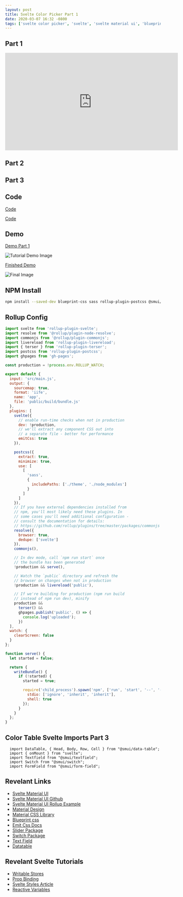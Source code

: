 ```yaml
---
layout: post
title: Svelte Color Picker Part 1
date: 2020-03-07 16:32 -0800
tags: ['svelte color picker', 'svelte', 'svelte material ui', 'blueprint css']
---
```


## Part 1
<iframe width="560" height="315" src="https://www.youtube.com/embed/5l42na3hGLE" frameborder="0" allow="accelerometer; autoplay; encrypted-media; gyroscope; picture-in-picture" allowfullscreen></iframe>

## Part 2

## Part 3

## Code 

[Code](https://github.com/phptuts/yt-svelte-color-picker-1)

[Code](https://github.com/phptuts/yt-svelte-color-picker-2)

## Demo

[Demo Part 1](https://phptuts.github.io/yt-svelte-color-picker-1/)

![Tutorial Demo Image](/assets/2020-03-07-svelte-color-picker/tutorial-demo.png)

[Finished Demo](https://phptuts.github.io/yt-svelte-color-picker-2/)

![Final Image](/assets/2020-03-07-svelte-color-picker/final-demo.png)


## NPM Install

```bash
npm install --saved-dev blueprint-css sass rollup-plugin-postcss @smui/button @smui/data-table @smui/form-field @smui/slider @smui/switch @smui/textfield gh-pages

```


## Rollup Config

```javascript
import svelte from 'rollup-plugin-svelte';
import resolve from '@rollup/plugin-node-resolve';
import commonjs from '@rollup/plugin-commonjs';
import livereload from 'rollup-plugin-livereload';
import { terser } from 'rollup-plugin-terser';
import postcss from 'rollup-plugin-postcss';
import ghpages from 'gh-pages';

const production = !process.env.ROLLUP_WATCH;

export default {
  input: 'src/main.js',
  output: {
    sourcemap: true,
    format: 'iife',
    name: 'app',
    file: 'public/build/bundle.js'
  },
  plugins: [
    svelte({
      // enable run-time checks when not in production
      dev: !production,
      // we'll extract any component CSS out into
      // a separate file - better for performance
      emitCss: true
    }),

    postcss({
      extract: true,
      minimize: true,
      use: [
        [
          'sass',
          {
            includePaths: ['./theme', './node_modules']
          }
        ]
      ]
    }),
    // If you have external dependencies installed from
    // npm, you'll most likely need these plugins. In
    // some cases you'll need additional configuration -
    // consult the documentation for details:
    // https://github.com/rollup/plugins/tree/master/packages/commonjs
    resolve({
      browser: true,
      dedupe: ['svelte']
    }),
    commonjs(),

    // In dev mode, call `npm run start` once
    // the bundle has been generated
    !production && serve(),

    // Watch the `public` directory and refresh the
    // browser on changes when not in production
    !production && livereload('public'),

    // If we're building for production (npm run build
    // instead of npm run dev), minify
    production &&
      terser() &&
      ghpages.publish('public', () => {
        console.log('uploaded');
      })
  ],
  watch: {
    clearScreen: false
  }
};

function serve() {
  let started = false;

  return {
    writeBundle() {
      if (!started) {
        started = true;

        require('child_process').spawn('npm', ['run', 'start', '--', '--dev'], {
          stdio: ['ignore', 'inherit', 'inherit'],
          shell: true
        });
      }
    }
  };
}
```
## Color Table Svelte Imports Part 3

```javavascript
  import DataTable, { Head, Body, Row, Cell } from "@smui/data-table";
  import { onMount } from "svelte";
  import Textfield from "@smui/textfield";
  import Switch from "@smui/switch";
  import FormField from "@smui/form-field";
```

## Revelant Links

- [Svelte Material UI](https://sveltematerialui.com/)
- [Svelte Material UI Github](https://github.com/hperrin/svelte-material-ui)
- [Svelte Material UI Rollup Example](https://github.com/hperrin/smui-example-rollup)
- [Material Design](https://material.io/design/)
- [Material CSS Library](https://github.com/material-components/material-components-web)
- [Blueprint css](https://blueprintcss.dev/)
- [Emit Css Docs](https://github.com/sveltejs/rollup-plugin-svelte#extracting-css)
- [Slider Package](https://github.com/hperrin/svelte-material-ui/tree/master/packages/slider)
- [Switch Package](https://github.com/hperrin/svelte-material-ui/tree/master/packages/switch)
- [Text Field](https://github.com/hperrin/svelte-material-ui/tree/master/packages/textfield)
- [Datatable](https://github.com/hperrin/svelte-material-ui/tree/master/packages/datatable)

## Revelant Svelte Tutorials

- [Writable Stores](https://svelte.dev/examples#writable-stores)
- [Prop Binding](https://svelte.dev/examples#component-bindings)
- [Svelte Styles Article](https://css-tricks.com/what-i-like-about-writing-styles-with-svelte/)
- [Reactive Variables](https://svelte.dev/examples#reactive-declarations)
